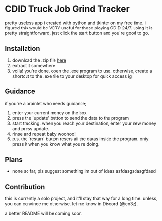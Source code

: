 # CDID Truck Job Grind Tracker
pretty useless app i created with python and tkinter on my free time. i figured this would be VERY useful for those playing CDID 24/7.
using it is pretty straightforward, just click the start button and you're good to go.

## Installation
1. download the .zip file [here](https://github.com/Kevinistic/cdidtjgt/releases/tag/v1.3)
2. extract it somewhere
3. voila! you're done. open the .exe program to use.
otherwise, create a shortcut to the .exe file to your desktop for quick access ig

## Guidance
if you're a brainlet who needs guidance;

1. enter your current money on the box
2. press the 'update' button to send the data to the program
3. start trucking. when you reach your destination, enter your new money and press update.
4. rinse and repeat baby woohoo!
5. p.s. the 'restart' button resets all the datas inside the program. only press it when you know what you're doing.

## Plans
- none so far, pls suggest something im out of ideas asfdasgsdasgfdasd

## Contribution
this is currently a solo project, and it'll stay that way for a long time. unless, you can convince me otherwise. let me know in Discord (@cn3z).

a better README will be coming soon.
